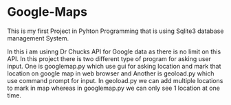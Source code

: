 # Google-Maps

This is my first Project in Pyhton Programming that is using Sqlite3 database management System.

In this i am usinng Dr Chucks API for Google data as there is no limit on this API.
In this project there is two different type of program for asking user input.
One is googlemap.py which use gui for asking location and mark that location on google map in web browser and Another is geoload.py which use command prompt for input.
In geoload.py we can add multiple locations to mark in map whereas in googlemap.py we can only see 1 location at one time.
